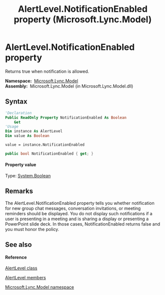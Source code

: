 ﻿---
title: AlertLevel.NotificationEnabled property  (Microsoft.Lync.Model)
TOCTitle: 'NotificationEnabled property '
ms:assetid: P:Microsoft.Lync.Model.AlertLevel.NotificationEnabled_DI_3_UC_OCS14MrefLyncWPF
ms:mtpsurl: https://msdn.microsoft.com/en-us/library/microsoft.lync.model.alertlevel.notificationenabled_di_3_uc_ocs14mreflyncwpf(v=office.15)
ms:contentKeyID: 48591129
ms.date: 07/28/2014
mtps_version: v=office.15
f1_keywords:
- Microsoft.Lync.Model.AlertLevel.NotificationEnabled
dev_langs:
- CSharp
- JScript
- VB
- other
---

# AlertLevel.NotificationEnabled property

Returns true when notification is allowed.

**Namespace:**  [Microsoft.Lync.Model](microsoft-lync-model-namespace_2.md)  
**Assembly:**  Microsoft.Lync.Model (in Microsoft.Lync.Model.dll)

## Syntax

``` vb
'Declaration
Public ReadOnly Property NotificationEnabled As Boolean
    Get
'Usage
Dim instance As AlertLevel
Dim value As Boolean

value = instance.NotificationEnabled
```

``` csharp
public bool NotificationEnabled { get; }
```

#### Property value

Type: [System.Boolean](http://msdn2.microsoft.com/en-us/library/a28wyd50)  

## Remarks

The AlertLevel.NotificationEnabled property tells you whether notification for new group chat messages, conversation invitations, or meeting reminders should be displayed. You do not display such notifications if a user is presenting in a meeting and is sharing a display or presenting a PowerPoint slide deck. In those cases, NotificationEnabled returns false and you must honor the policy.

## See also

#### Reference

[AlertLevel class](alertlevel-class-microsoft-lync-model_2.md)

[AlertLevel members](alertlevel-members-microsoft-lync-model_2.md)

[Microsoft.Lync.Model namespace](microsoft-lync-model-namespace_2.md)

